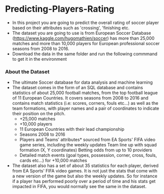 # Predicting-Players-Rating

- In this project you are going to predict the overall rating of soccer player based on their
attributes such as 'crossing', 'finishing etc.
- The dataset you are going to use is from European Soccer Database
(https://www.kaggle.com/hugomathien/soccer) has more than 25,000 matches and more
than 10,000 players for European professional soccer seasons from 2008 to 2016.
- Download the data in the same folder and run the following commmand to get it in the environment

### About the Dataset
   - The ultimate Soccer database for data analysis and machine learning
   - The dataset comes in the form of an SQL database and contains statistics of about 25,000 football matches, from the top football league of 11 European Countries. It covers seasons from 2008 to 2016 and contains match statistics (i.e: scores, corners, fouls etc...) as well as the team formations, with player names and a pair of coordinates to indicate their position on the pitch.
       - +25,000 matches
       - +10,000 players
       - 11 European Countries with their lead championship
       - Seasons 2008 to 2016
       - Players and Teams' attributes* sourced from EA Sports' FIFA video game series, including the weekly updates Team line up with squad formation (X, Y coordinates) Betting odds from up to 10 providers
       - Detailed match events (goal types, possession, corner, cross, fouls, cards etc...) for +10,000 matches
  - The dataset also has a set of about 35 statistics for each player, derived from EA Sports' FIFA video games. It is not just the stats that come with a new version of the game but also the weekly updates. So for instance if a player has performed poorly over a period of time and his stats get impacted in FIFA, you would normally see the same in the dataset.
